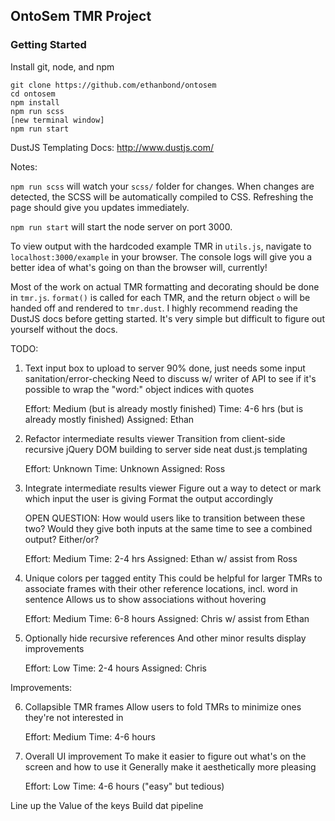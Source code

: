 ## OntoSem TMR Project

### Getting Started
Install git, node, and npm

```
git clone https://github.com/ethanbond/ontosem
cd ontosem
npm install
npm run scss
[new terminal window]
npm run start
```

DustJS Templating Docs: http://www.dustjs.com/

Notes:

`npm run scss` will watch your `scss/` folder for changes. When changes are detected, the SCSS will be automatically compiled to CSS. Refreshing the page should give you updates immediately.

`npm run start` will start the node server on port 3000.

To view output with the hardcoded example TMR in `utils.js`, navigate to `localhost:3000/example` in your browser. The console logs will give you a better idea of what's going on than the browser will, currently!

Most of the work on actual TMR formatting and decorating should be done in `tmr.js`. `format()` is called for each TMR, and the return object `o` will be handed off and rendered to `tmr.dust`. I highly recommend reading the DustJS docs before getting started. It's very simple but difficult to figure out yourself without the docs.



TODO:

1.  Text input box to upload to server
      90% done, just needs some input sanitation/error-checking
      Need to discuss w/ writer of API to see if it's possible to wrap
        the "word:" object indices with quotes

      Effort: Medium (but is already mostly finished)
      Time: 4-6 hrs (but is already mostly finished)
      Assigned: Ethan


2.  Refactor intermediate results viewer
      Transition from client-side recursive jQuery DOM building to
      server side neat dust.js templating

      Effort: Unknown
      Time: Unknown
      Assigned: Ross


3.  Integrate intermediate results viewer
      Figure out a way to detect or mark which input the user is giving
      Format the output accordingly

      OPEN QUESTION:
        How would users like to transition between these two?
        Would they give both inputs at the same time to see a combined output?
        Either/or?

      Effort: Medium
      Time: 2-4 hrs
      Assigned: Ethan w/ assist from Ross


4.  Unique colors per tagged entity
      This could be helpful for larger TMRs to associate frames with
      their other reference locations, incl. word in sentence
      Allows us to show associations without hovering

      Effort: Medium
      Time: 6-8 hours
      Assigned: Chris w/ assist from Ethan


5.  Optionally hide recursive references
      And other minor results display improvements

      Effort: Low
      Time: 2-4 hours
      Assigned: Chris


Improvements:

6.  Collapsible TMR frames
      Allow users to fold TMRs to minimize ones they're not interested in

      Effort: Medium
      Time: 4-6 hours


7.  Overall UI improvement
      To make it easier to figure out what's on the screen and how to use it
      Generally make it aesthetically more pleasing

      Effort: Low
      Time: 4-6 hours ("easy" but tedious)


Line up the Value of the keys
Build dat pipeline
